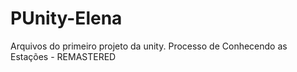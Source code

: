 # PUnity-Elena
Arquivos do primeiro projeto da unity. Processo de Conhecendo as Estações - REMASTERED

